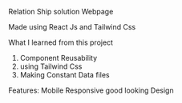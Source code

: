 Relation Ship solution Webpage

Made using React Js and Tailwind Css

What I learned from this project
  1. Component Reusability
  2. using Tailwind Css
  3. Making Constant Data files

Features:
  Mobile Responsive good looking Design
  
